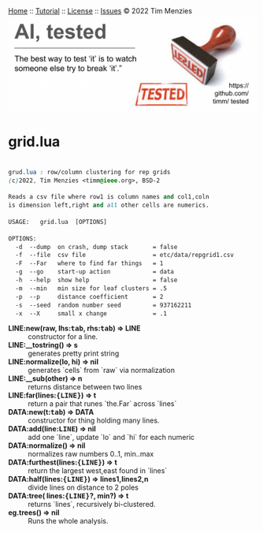 &nbsp;<p><a name=top></a>
[Home](/README.md#top) :: [Tutorial]() :: [License](/LICENSE.md) :: [Issues]() &copy; 2022 Tim Menzies   
<img  src="/docs/img/banner.png">


# grid.lua

```css

grud.lua : row/column clustering for rep grids
(c)2022, Tim Menzies <timm@ieee.org>, BSD-2 

Reads a csv file where row1 is column names and col1,coln
is dimension left,right and all other cells are numerics.

USAGE:   grid.lua  [OPTIONS]

OPTIONS:
  -d  --dump  on crash, dump stack       = false
  -f  --file  csv file                   = etc/data/repgrid1.csv
  -F  --Far   where to find far things   = 1
  -g  --go    start-up action            = data
  -h  --help  show help                  = false
  -m  --min   min size for leaf clusters = .5
  -p  --p     distance coefficient       = 2
  -s  --seed  random number seed         = 937162211
  -x  --X     small x change             = .1

```
 

<dl>
<dt><b> LINE:new(raw, lhs:<tt>tab</tt>, rhs:<tt>tab</tt>) &rArr;  LINE </b></dt><dd>  constructor for a line. </dd>
<dt><b> LINE:__tostring() &rArr;  s </b></dt><dd>  generates pretty print string </dd>
<dt><b> LINE:normalize(lo, hi) &rArr;  nil </b></dt><dd>  generates `cells` from `raw` via normalization </dd>
<dt><b> LINE:__sub(other) &rArr;  n </b></dt><dd>  returns distance between two lines </dd>
<dt><b> LINE:far(lines:<tt>{LINE}</tt>) &rArr;  t </b></dt><dd>  return a pair that runes `the.Far` across `lines` </dd>
<dt><b> DATA:new(t:<tt>tab</tt>) &rArr;  DATA </b></dt><dd>  constructor for thing holding many lines. </dd>
<dt><b> DATA:add(line:<tt>LINE</tt>) &rArr;  nil </b></dt><dd>  add one `line`, update `lo` and `hi` for each numeric </dd>
<dt><b> DATA:normalize() &rArr;  nil </b></dt><dd>  normalizes raw numbers 0..1, min..max </dd>
<dt><b> DATA:furthest(lines:<tt>{LINE}</tt>) &rArr;  t </b></dt><dd>  return the largest west,east found in `lines` </dd>
<dt><b> DATA:half(lines:<tt>{LINE}</tt>) &rArr;  lines1,lines2,n </b></dt><dd>  divide lines on distance to 2 poles </dd>
<dt><b> DATA:tree(  lines:<tt>{LINE}</tt>?, min?) &rArr;  t </b></dt><dd>  returns `lines`, recursively bi-clustered. </dd>
<dt><b> eg.trees() &rArr;  nil </b></dt><dd>  Runs the whole analysis. </dd>
</dl>

